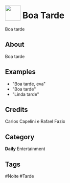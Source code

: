 # <img src="https://raw.githack.com/FortAwesome/Font-Awesome/master/svgs/solid/moon.svg" card_color="#223441" width="50" height="50" style="vertical-align:bottom"/> Boa Tarde
Boa tarde

## About
Boa tarde

## Examples
* "Boa tarde, eva"
* "Boa tarde"
* "Linda tarde"

## Credits
Carlos Capelini e Rafael Fazio

## Category
**Daily**
Entertainment

## Tags
#Noite
#Tarde

